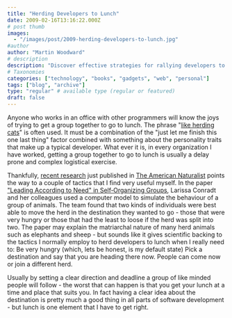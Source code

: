 ```yaml
---
title: "Herding Developers to Lunch"
date: 2009-02-16T13:16:22.000Z
# post thumb
images:
  - "/images/post/2009-herding-developers-to-lunch.jpg"
#author
author: "Martin Woodward"
# description
description: "Discover effective strategies for rallying developers to lunch, inspired by animal behaviour research on group dynamics."
# Taxonomies
categories: ["technology", "books", "gadgets", "web", "personal"]
tags: ["blog", "archive"]
type: "regular" # available type (regular or featured)
draft: false
---
```


[](http://icanhascheezburger.com/2008/06/22/funny-pictures-minion-return-wif-cheezburger/)Anyone who works in an office with other programmers will know the joys of trying to get a group together to go to lunch. The phrase "[like herding cats](http://en.wikipedia.org/wiki/Herding_Cats)" is often used. It must be a combination of the "just let me finish this one last thing" factor combined with something about the personality traits that make up a typical developer. What ever it is, in every organization I have worked, getting a group together to go to lunch is usually a delay prone and complex logistical exercise.

Thankfully, [recent research](http://www.journals.uchicago.edu/doi/abs/10.1086/596532) just published in [The American Naturalist](http://www.journals.uchicago.edu/toc/an/current) points the way to a couple of tactics that I find very useful myself. In the paper ["Leading According to Need" in Self‐Organizing Groups](http://www.journals.uchicago.edu/doi/abs/10.1086/596532), Larissa Conradt and her colleagues used a computer model to simulate the behaviour of a group of animals. The team found that two kinds of individuals were best able to move the herd in the destination they wanted to go - those that were very hungry or those that had the least to loose if the herd was split into two. The paper may explain the matriarchal nature of many herd animals such as elephants and sheep - but sounds like it gives scientific backing to the tactics I normally employ to herd developers to lunch when I really need to: Be very hungry (which, lets be honest, is my default state) Pick a destination and say that you are heading there now. People can come now or join a different herd.

Usually by setting a clear direction and deadline a group of like minded people will follow - the worst that can happen is that you get your lunch at a time and place that suits you. In fact having a clear idea about the destination is pretty much a good thing in all parts of software development - but lunch is one element that I have to get right.
